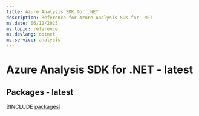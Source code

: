 ```yaml
---
title: Azure Analysis SDK for .NET
description: Reference for Azure Analysis SDK for .NET
ms.date: 06/12/2025
ms.topic: reference
ms.devlang: dotnet
ms.service: analysis
---
```

# Azure Analysis SDK for .NET - latest
## Packages - latest
[!INCLUDE [packages](analysis-index.md)]